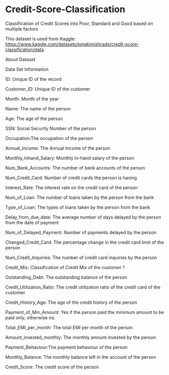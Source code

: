 # Credit-Score-Classification
Classification of Credit Scores into Poor, Standard and Good based on multiple factors

This dataset is used from Kaggle: 
https://www.kaggle.com/datasets/pinakimishrads/credit-score-classification/data

About Dataset

Data Set Information

ID: Unique ID of the record

Customer_ID: Unique ID of the customer

Month: Month of the year

Name: The name of the person

Age: The age of the person

SSN: Social Security Number of the person

Occupation:The occupation of the person

Annual_Income: The Annual Income of the person

Monthly_Inhand_Salary: Monthly in-hand salary of the person

Num_Bank_Accounts: The number of bank accounts of the person

Num_Credit_Card: Number of credit cards the person is having

Interest_Rate: The interest rate on the credit card of the person

Num_of_Loan: The number of loans taken by the person from the bank

Type_of_Loan: The types of loans taken by the person from the bank

Delay_from_due_date: The average number of days delayed by the person from the date of payment

Num_of_Delayed_Payment: Number of payments delayed by the person

Changed_Credit_Card: The percentage change in the credit card limit of the person

Num_Credit_Inquiries: The number of credit card inquiries by the person

Credit_Mix: Classification of Credit Mix of the customer 1

Outstanding_Debt: The outstanding balance of the person

Credit_Utilization_Ratio: The credit utilization ratio of the credit card of the customer

Credit_History_Age: The age of the credit history of the person

Payment_of_Min_Amount: Yes if the person paid the minimum amount to be paid only, otherwise no.

Total_EMI_per_month: The total EMI per month of the person

Amount_invested_monthly: The monthly amount invested by the person

Payment_Behaviour:The payment behaviour of the person

Monthly_Balance: The monthly balance left in the account of the person

Credit_Score: The credit score of the person


